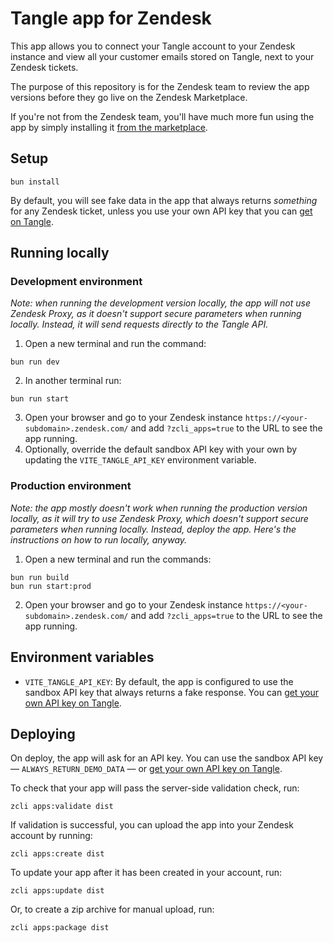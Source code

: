 # Tangle app for Zendesk

This app allows you to connect your Tangle account to your Zendesk instance and view all your customer emails stored on Tangle, next to your Zendesk tickets.

The purpose of this repository is for the Zendesk team to review the app versions before they go live on the Zendesk Marketplace.

If you're not from the Zendesk team, you'll have much more fun using the app by simply installing it [from the marketplace](https://www.zendesk.com/marketplace/apps/support/1065910/tangle).


## Setup

```
bun install
```
By default, you will see fake data in the app that always returns *something* for any Zendesk ticket, unless you use your own API key that you can [get on Tangle](https://usetangle.com?ref=gh).


## Running locally

### Development environment
*Note: when running the development version locally, the app will not use Zendesk Proxy, as it doesn't support secure parameters when running locally. Instead, it will send requests directly to the Tangle API.*

1. Open a new terminal and run the command:

```
bun run dev
```

2. In another terminal run:

```
bun run start
```

3. Open your browser and go to your Zendesk instance `https://<your-subdomain>.zendesk.com/` and add `?zcli_apps=true` to the URL to see the app running.
4. Optionally, override the default sandbox API key with your own by updating the `VITE_TANGLE_API_KEY` environment variable.

### Production environment
*Note: the app mostly doesn't work when running the production version locally, as it will try to use Zendesk Proxy, which doesn't support secure parameters when running locally. Instead, deploy the app. Here's the instructions on how to run locally, anyway.*

1. Open a new terminal and run the commands:

```
bun run build
bun run start:prod
```

2. Open your browser and go to your Zendesk instance `https://<your-subdomain>.zendesk.com/` and add `?zcli_apps=true` to the URL to see the app running.


## Environment variables

- `VITE_TANGLE_API_KEY`: By default, the app is configured to use the sandbox API key that always returns a fake response. You can [get your own API key on Tangle](https://usetangle.com?ref=gh).

## Deploying
On deploy, the app will ask for an API key. You can use the sandbox API key — `ALWAYS_RETURN_DEMO_DATA` — or [get your own API key on Tangle](https://usetangle.com?ref=gh).

To check that your app will pass the server-side validation check, run:

```
zcli apps:validate dist
```

If validation is successful, you can upload the app into your Zendesk account by running:

```
zcli apps:create dist
```

To update your app after it has been created in your account, run:

```
zcli apps:update dist
```

Or, to create a zip archive for manual upload, run:

```
zcli apps:package dist
```
